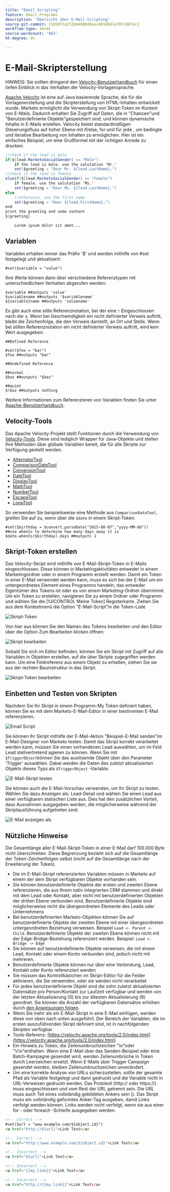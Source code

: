 ```yaml
---
title: "Email Scripting"
feature: Email Programs
description: "Übersicht über E-Mail-Scripting"
source-git-commit: 2185972a272b64908d6aac8818641af07c807ac2
workflow-type: tm+mt
source-wordcount: '963'
ht-degree: 0%

---
```



# E-Mail-Skripterstellung

HINWEIS: Sie sollten dringend den [Velocity-Benutzerhandbuch](https://velocity.apache.org/engine/devel/user-guide.html) für einen tiefen Einblick in das Verhalten der Velocity-Vorlagensprache.

[Apache Velocity](https://velocity.apache.org/) ist eine auf Java basierende Sprache, die für die Vorlagenerstellung und die Skripterstellung von HTML-Inhalten entwickelt wurde. Marketo ermöglicht die Verwendung von Skript-Token im Kontext von E-Mails. Dadurch erhalten Sie Zugriff auf Daten, die in &quot;Chancen&quot;und &quot;Benutzerdefinierte Objekte&quot;gespeichert sind, und können dynamische Inhalte in E-Mails erstellen. Velocity bietet standardmäßigen Steuerungsfluss auf hoher Ebene mit if/else, for und für jede , um bedingte und iterative Bearbeitung von Inhalten zu ermöglichen. Hier ist ein einfaches Beispiel, um eine Grußformel mit der richtigen Anrede zu drucken:

```java
//check if the lead is male
if(${lead.MarketoSocialGender} == "Male")
    if the lead is male, use the salutation 'Mr.'
    set($greeting = "Dear Mr. ${lead.LastName},")
//check is the lead is female
elseif(${lead.MarketoSocialGender} == "Female")
    if female, use the salutation 'Ms.'
    set($greeting = "Dear Ms. ${lead.LastName},")
else
    //otherwise, use the first name
    set($greeting = "Dear ${lead.FirstName},")
end
print the greeting and some content
${greeting}

    Lorem ipsum dolor sit amet...
```

## Variablen

Variablen erhalten immer das Präfix &#39;$&#39; und werden mithilfe von #set festgelegt und aktualisiert:

```
#set($variable = "value")
```

Ihre Werte können dann über verschiedene Referenztypen mit unterschiedlichem Verhalten abgerufen werden:

```
$variable ##outputs 'value'
$variablename ##outputs '$variablename'
${variable}name ##outputs 'valuename'
```

Es gibt auch eine stille Referenznotation, bei der eine `!` Eingeschlossen nach der `$`. Wenn bei Geschwindigkeit ein nicht definierter Verweis auftritt, bleibt die Zeichenfolge, die den Verweis darstellt, an Ort und Stelle. Wenn bei stillen Referenznotation ein nicht definierter Verweis auftritt, wird kein Wert ausgegeben:

```
##Defined Reference

#set($foo = "bar")
$foo ##outputs "bar"

##Undefined Reference

##normal
$baz ##outputs "$baz"

##quiet
$!baz ##outputs nothing
```

Weitere Informationen zum Referenzieren von Variablen finden Sie unter [Apache-Benutzerhandbuch](https://velocity.apache.org/engine/devel/user-guide.html#formal-reference-notation).

## Velocity-Tools

Das Apache Velocity-Projekt stellt Funktionen durch die Verwendung von [Velocity-Tools](https://velocity.apache.org/tools/devel/apidocs/overview-summary.html). Diese sind lediglich Wrapper für Java-Objekte und stellen ihre Methoden über globale Variablen bereit, die für alle Skripte zur Verfügung gestellt werden.

- [AlternatorTool](https://velocity.apache.org/tools/devel/apidocs/org/apache/velocity/tools/generic/AlternatorTool.html)
- [ComparisonDateTool](https://velocity.apache.org/tools/devel/apidocs/org/apache/velocity/tools/generic/ComparisonDateTool.html)
- [ConversionTool](https://velocity.apache.org/tools/devel/apidocs/org/apache/velocity/tools/generic/ConversionTool.html)
- [DateTool](https://velocity.apache.org/tools/devel/apidocs/org/apache/velocity/tools/generic/DateTool.html)
- [DisplayTool](https://velocity.apache.org/tools/devel/apidocs/org/apache/velocity/tools/generic/DisplayTool.html)
- [MathTool](https://velocity.apache.org/tools/devel/apidocs/org/apache/velocity/tools/generic/MathTool.html)
- [NumberTool](https://velocity.apache.org/tools/devel/apidocs/org/apache/velocity/tools/generic/NumberTool.html)
- [EscapeTool](https://velocity.apache.org/tools/devel/apidocs/org/apache/velocity/tools/generic/EscapeTool.html)
- [LoopTool](https://velocity.apache.org/tools/devel/apidocs/org/apache/velocity/tools/generic/LoopTool.html)

So verwenden Sie beispielsweise eine Methode aus `ComparisonDateTool`, greifen Sie auf zu, wenn über die `$date` in einem Skript-Token:

```
#set($birthday = $convert.parseDate("2015-08-07","yyyy-MM-dd"))
##use whenIs to determine how many days away it is
$date.whenIs($birthday).days ##outputs 1
```

## Skript-Token erstellen

Das Velocity-Skript wird mithilfe von E-Mail-Skript-Token in E-Mails eingeschlossen. Diese können in Marketingaktivitäten entweder in einem Marketingordner oder in einem Programm erstellt werden. Damit ein Token in einer E-Mail verwendet werden kann, muss es sich bei der E-Mail um ein untergeordnetes Element eines Programms handeln, das entweder Eigentümer des Tokens ist oder es von einem Marketing-Ordner übernimmt. Um ein Token zu erstellen, navigieren Sie zu einem Ordner oder Programm und wählen Sie die [!UICONTROL Meine Token] Registerkarte. Ziehen Sie aus dem Kontextmenü die Option &quot;E-Mail-Script&quot;in die Token-Liste

![Skript-Token](assets/script-token.png)

Von hier aus können Sie den Namen des Tokens bearbeiten und den Editor über die Option Zum Bearbeiten klicken öffnen:

![Skript bearbeiten](assets/script-edit.png)

Sobald Sie sich im Editor befinden, können Sie ein Skript mit Zugriff auf alle Variablen in Objekten erstellen, auf die über Skripte zugegriffen werden kann. Um eine Feldreferenz aus einem Objekt zu erhalten, ziehen Sie sie aus der rechten Baumstruktur in das Skript:

![Skript-Token bearbeiten](assets/edit-script-token.png)

## Einbetten und Testen von Skripten

Nachdem Sie Ihr Skript in einem Programm-My Token definiert haben, können Sie es mit dem Marketo-E-Mail-Editor in einer bestimmten E-Mail referenzieren.

![Email Script](assets/email-script-marketo-email.png)

Sie können Ihr Skript mithilfe der E-Mail-Aktion &quot;Beispiel-E-Mail senden&quot;im E-Mail-Designer von Marketo testen. Damit das Skript korrekt verarbeitet werden kann, müssen Sie einen vorhandenen Lead auswählen, um im Feld Lead stellvertretend agieren zu können. Wenn Sie mit `$TriggerObject`können Sie das auslösende Objekt über den Parameter &#39;Trigger&#39; auswählen. Dabei werden die Daten des zuletzt aktualisierten Objekts dieses Typs als `$TriggerObject` -Variable.

![E-Mail-Skript testen](assets/velocity-test.png)

Sie können auch die E-Mail-Vorschau verwenden, um Ihr Skript zu testen. Wählen Sie dazu Anzeigen als: Lead-Detail und wählen Sie einen Lead aus einer verfügbaren statischen Liste aus. Dies hat den zusätzlichen Vorteil, dass Ausnahmen ausgegeben werden, die möglicherweise während der Skriptausführung aufgetreten sind:

![E-Mail anzeigen als](assets/view-as.png)

## Nützliche Hinweise

Die Gesamtlänge aller E-Mail-Skript-Token in einer E-Mail darf 100.000 Byte nicht überschreiten. Diese Begrenzung bezieht sich auf die Gesamtlänge der Token-Zeichenfolgen selbst (nicht auf die Gesamtlänge nach der Erweiterung der Token).

- Die im E-Mail-Skript referenzierten Variablen müssen in Marketo auf einem der dem Skript verfügbaren Objekte vorhanden sein.
- Sie können benutzerdefinierte Objekte der ersten und zweiten Ebene referenzieren, die aus Ihrem nativ integrierten CRM stammen und direkt mit dem Lead oder Kontakt, aber nicht mit benutzerdefinierten Objekten der dritten Ebene verbunden sind. Benutzerdefinierte Objekte sind möglicherweise nicht die übergeordneten Elemente des Leads oder Unternehmens
- Bei benutzerdefinierten Marketo-Objekten können Sie auf benutzerdefinierte Objekte der zweiten Ebene mit einer übergeordneten untergeordneten Beziehung verweisen. Beispiel `Lead <- Parent <- Child`. Benutzerdefinierte Objekte der zweiten Ebene können nicht mit der Edge-Bridge-Beziehung referenziert werden. Beispiel:  `Lead <- Bridge -> Edge`
- Sie können auf benutzerdefinierte Objekte verweisen, die mit einem Lead, Kontakt oder einem Konto verbunden sind, jedoch nicht mit mehreren.
- Benutzerdefinierte Objekte können nur über eine Verbindung, Lead, Kontakt oder Konto referenziert werden
- Sie müssen das Kontrollkästchen im Skript-Editor für die Felder aktivieren, die Sie verwenden, oder sie werden nicht verarbeitet
- Für jedes benutzerdefinierte Objekt sind die zehn zuletzt aktualisierten Datensätze pro Person/Kontakt zur Laufzeit verfügbar und werden von der letzten Aktualisierung (0) bis zur ältesten Aktualisierung (9) geordnet. Sie können die Anzahl der verfügbaren Datensätze erhöhen durch [den Anweisungen folgen](https://experienceleague.adobe.com/en/docs/marketo/using/product-docs/administration/email-setup/change-custom-object-retrieval-limits-in-velocity-scripting).
- Wenn Sie mehr als ein E-Mail-Skript in eine E-Mail einfügen, werden diese von oben nach unten ausgeführt. Der Bereich der Variablen, die im ersten auszuführenden Skript definiert sind, ist in nachfolgenden Skripten verfügbar.
- Tools-Referenz: [https://velocity.apache.org/tools/2.0/index.html](https://velocity.apache.org/tools/2.0/index.html)
- Ein Hinweis zu Token, die Zeilenumbruchzeichen &quot;\\n&quot;oder &quot;\\r\\n&quot;enthalten. Wenn eine E-Mail über das Senden-Beispiel oder eine Batch-Kampagne gesendet wird, werden Zeilenumbrüche in Token durch Leerzeichen ersetzt. Wenn E-Mails über Trigger Campaign gesendet werden, bleiben Zeilenumbruchzeichen unverändert.
- Um eine korrekte Analyse von URLs sicherzustellen, sollte der gesamte Pfad als Variable festgelegt und dann gedruckt und die Variable nicht in URL-Verweisen gedruckt werden. Das Protokoll (http:// oder https://) muss eingeschlossen und vom Rest der URL getrennt sein. Die URL muss auch Teil eines vollständig gebildeten Ankers sein (<a>). Das Skript muss ein vollständig geformtes Anker-Tag ausgeben, damit Links verfolgt werden können. Links werden nicht verfolgt, wenn sie aus einer for - oder foreach -Schleife ausgegeben werden.

```html
<!-- Correct -->
#set($url = "www.example.com/${object.id}")
<a href="http://${url}">Link Text</a>

<!-- Correct -->
<a href="http://www.example.com/${object.id}">Link Text</a>

<!-- Incorrect -->
<a href="${url}">Link Text</a>

<!-- Incorrect -->
<a href="{{my.link}}">Link Text</a>

<!-- Incorrect -->
<a href="http://{{my.link}}">Link Text</a>
```
